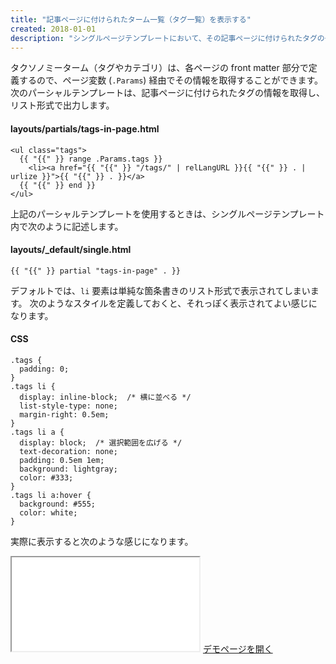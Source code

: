 ```yaml
---
title: "記事ページに付けられたターム一覧（タグ一覧）を表示する"
created: 2018-01-01
description: "シングルページテンプレートにおいて、その記事ページに付けられたタグの一覧などを表示するようにすれば、関連する記事（同じタグの付けられた記事）を探しやすくなります。"
---
```


タクソノミーターム（タグやカテゴリ）は、各ページの front matter 部分で定義するので、ページ変数 (`.Params`) 経由でその情報を取得することができます。
次のパーシャルテンプレートは、記事ページに付けられたタグの情報を取得し、リスト形式で出力します。

#### layouts/partials/tags-in-page.html

~~~
<ul class="tags">
  {{ "{{" }} range .Params.tags }}
    <li><a href="{{ "{{" }} "/tags/" | relLangURL }}{{ "{{" }} . | urlize }}">{{ "{{" }} . }}</a>
  {{ "{{" }} end }}
</ul>
~~~

上記のパーシャルテンプレートを使用するときは、シングルページテンプレート内で次のように記述します。

#### layouts/_default/single.html

~~~
{{ "{{" }} partial "tags-in-page" . }}
~~~

デフォルトでは、`li` 要素は単純な箇条書きのリスト形式で表示されてしまいます。
次のようなスタイルを定義しておくと、それっぽく表示されてよい感じになります。

#### CSS

~~~
.tags {
  padding: 0;
}
.tags li {
  display: inline-block;  /* 横に並べる */
  list-style-type: none;
  margin-right: 0.5em;
}
.tags li a {
  display: block;  /* 選択範囲を広げる */
  text-decoration: none;
  padding: 0.5em 1em;
  background: lightgray;
  color: #333;
}
.tags li a:hover {
  background: #555;
  color: white;
}
~~~

実際に表示すると次のような感じになります。

<iframe class="maku-htmlDemo" src="terms-in-page-demo.html"></iframe>
<a target="_blank" href="terms-in-page-demo.html">デモページを開く</a>

